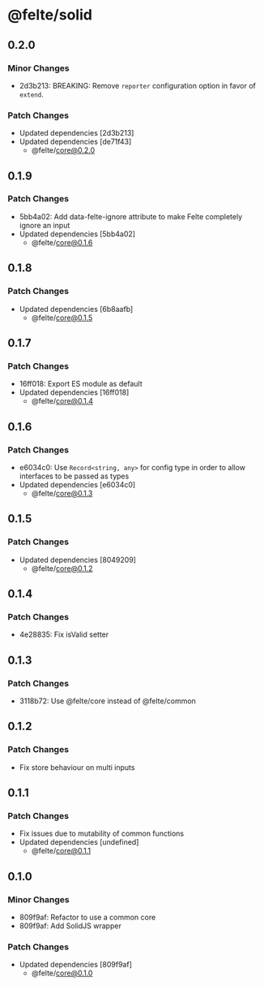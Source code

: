 # @felte/solid

## 0.2.0

### Minor Changes

- 2d3b213: BREAKING: Remove `reporter` configuration option in favor of `extend`.

### Patch Changes

- Updated dependencies [2d3b213]
- Updated dependencies [de71f43]
  - @felte/core@0.2.0

## 0.1.9

### Patch Changes

- 5bb4a02: Add data-felte-ignore attribute to make Felte completely ignore an input
- Updated dependencies [5bb4a02]
  - @felte/core@0.1.6

## 0.1.8

### Patch Changes

- Updated dependencies [6b8aafb]
  - @felte/core@0.1.5

## 0.1.7

### Patch Changes

- 16ff018: Export ES module as default
- Updated dependencies [16ff018]
  - @felte/core@0.1.4

## 0.1.6

### Patch Changes

- e6034c0: Use `Record<string, any>` for config type in order to allow interfaces to be passed as types
- Updated dependencies [e6034c0]
  - @felte/core@0.1.3

## 0.1.5

### Patch Changes

- Updated dependencies [8049209]
  - @felte/core@0.1.2

## 0.1.4

### Patch Changes

- 4e28835: Fix isValid setter

## 0.1.3

### Patch Changes

- 3118b72: Use @felte/core instead of @felte/common

## 0.1.2

### Patch Changes

- Fix store behaviour on multi inputs

## 0.1.1

### Patch Changes

- Fix issues due to mutability of common functions
- Updated dependencies [undefined]
  - @felte/core@0.1.1

## 0.1.0

### Minor Changes

- 809f9af: Refactor to use a common core
- 809f9af: Add SolidJS wrapper

### Patch Changes

- Updated dependencies [809f9af]
  - @felte/core@0.1.0
